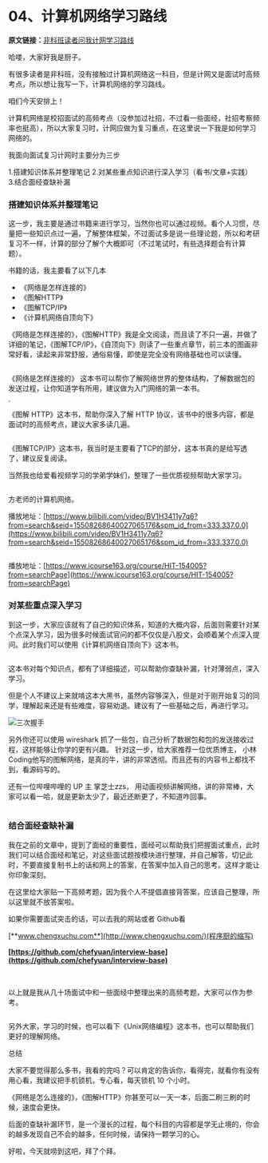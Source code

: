 # 04、计算机网络学习路线



**原文链接：**[非科班读者问我计网学习路线](https://mp.weixin.qq.com/s/tUUmw4IvghaIRBli_uRw6w)

哈喽，大家好我是厨子。

有很多读者是非科班，没有接触过计算机网络这一科目，但是计网又是面试时高频考点，所以想让我写一下，计算机网络的学习路线。

咱们今天安排上！

计算机网络是校招面试的高频考点（没参加过社招，不过看一些面经，社招考察频率也挺高），所以大家复习时，计网应做为复习重点，在这里说一下我是如何学习网络的。

我面向面试复习计网时主要分为三步

1.搭建知识体系并整理笔记
2.对某些重点知识进行深入学习（看书/文章+实践）
3.结合面经查缺补漏

### 搭建知识体系并整理笔记

这一步，我主要是通过书籍来进行学习，当然你也可以通过视频。看个人习惯，尽量把一些知识点过一遍，了解整体框架，不过面试多是说一些理论题，所以和考研复习不一样，计算的部分了解个大概即可（不过笔试时，有些选择题会有计算题）。

书籍的话，我主要看了以下几本

- 《网络是怎样连接的》
- 《图解HTTP》
- 《图解TCP/IP》
- 《计算机网络自顶向下》

《网络是怎样连接的》，《图解HTTP》我是全文阅读，而且读了不只一遍，并做了详细的笔记，《图解TCP/IP》，《自顶向下》则读了一些重点章节，前三本的图画非常好看，读起来非常舒服，通俗易懂，即使是完全没有网络基础也可以读懂。

<img src="https://chengxuchu-1301103198.cos.ap-beijing.myqcloud.com/Photo/202203051739354.png" title="" style="zoom:25%;" />

《网络是怎样连接的》
这本书可以帮你了解网络世界的整体结构，了解数据包的发送过程，让你知道学有所用，建议做为入门网络的第一本书。

<img src="https://chengxuchu-1301103198.cos.ap-beijing.myqcloud.com/Photo/202304221454978.png" style="zoom:25%;" />

《图解 HTTP》这本书，帮助你深入了解 HTTP 协议，该书中的很多内容，都是面试时的高频考点，建议大家多读几遍。

<img src="https://chengxuchu-1301103198.cos.ap-beijing.myqcloud.com/Photo/202304221454285.png" title="" style="zoom:25%;" />

《图解TCP/IP》这本书，我当时是主要看了TCP的部分，这本书真的是给写透了，建议反复阅读。

当然我也给爱看视频学习的学弟学妹们，整理了一些优质视频帮助大家学习。

<img src="https://chengxuchu-1301103198.cos.ap-beijing.myqcloud.com/Photo/202304221454360.png" title="" style="zoom:25%;" />

方老师的计算机网络。

播放地址：[https://www.bilibili.com/video/BV1H3411y7q6?from=search&seid=15508268640027065176&spm_id_from=333.337.0.0](https://www.bilibili.com/video/BV1H3411y7q6?from=search&seid=15508268640027065176&spm_id_from=333.337.0.0)

<img src="https://chengxuchu-1301103198.cos.ap-beijing.myqcloud.com/Photo/202304221454986.png" title="" style="zoom:25%;" />

播放地址：[https://www.icourse163.org/course/HIT-154005?from=searchPage](https://www.icourse163.org/course/HIT-154005?from=searchPage)

### 对某些重点深入学习

到这一步，大家应该就有了自己的知识体系，知道的大概内容，后面则需要针对某个点深入学习，因为很多时候面试官问的都不仅仅是八股文，会顺着某个点深入提问。此时我们可以使用《计算机网络自顶向下》这本书。

<img src="https://chengxuchu-1301103198.cos.ap-beijing.myqcloud.com/Photo/202304221454155.png" title="" style="zoom:25%;" />

这本书对每个知识点，都有了详细描述，可以帮助你查缺补漏，针对薄弱点，深入学习。

但是个人不建议上来就啃这本大黑书，虽然内容够深入，但是对于刚开始复习的同学，理解起来还是有些难度，容易劝退。建议有了一些基础之后，再进行学习。

![](https://chengxuchu-1301103198.cos.ap-beijing.myqcloud.com/Photo/202304221454102.png "三次握手")

另外你还可以使用 wireshark 抓了一些包，自己分析了数据包和包的发送接收过程，这样能够让你学的更有兴趣。
针对这一步，给大家推荐一位优质博主， 小林Coding他写的图解网络，是真的牛，讲的非常透彻。而且还有的内容书上都找不到，看源码写的。

还有一位哔哩哔哩的 UP 主 掌芝士zzs， 用动画视频讲解网络，讲的非常棒，大家可以看一哈，就是更新太少了，最近还断更了，不知道咋回事。

<img src="https://chengxuchu-1301103198.cos.ap-beijing.myqcloud.com/Photo/202304221454883.png" title="" style="zoom:25%;" />

### 结合面经查缺补漏

我在之前的文章中，提到了面经的重要性，面经可以帮助我们把握面试重点，此时我们可以结合面经和笔记，对这些面试题按模块进行整理，并自己解答，切记此时，不要直接复制书上的话和网上的答案，在答案中加入自己的思考。这样才能让你印象深刻。

在这里给大家贴一下高频考题，因为我个人不提倡直接背答案，应该自己整理，所以这里就不放答案啦。

如果你需要面试突击的话，可以去我的网站或者 Github看

[**www.chengxuchu.com**](http://www.chengxuchu.com/)(程序厨的缩写)

**[https://github.com/chefyuan/interview-base](https://github.com/chefyuan/interview-base)**

<img src="https://chengxuchu-1301103198.cos.ap-beijing.myqcloud.com/Photo/202304221455191.png" title="" style="zoom:25%;" />

<img src="https://chengxuchu-1301103198.cos.ap-beijing.myqcloud.com/Photo/202304221455184.png" title="" style="zoom:25%;" />

以上就是我从几十场面试中和一些面经中整理出来的高频考题，大家可以作为参考。

<img src="https://chengxuchu-1301103198.cos.ap-beijing.myqcloud.com/Photo/202304221455891.png" title="" style="zoom:25%;" />

另外大家，学习的时候，也可以看下《Unix网络编程》这本书，也可以帮助我们更好的理解网络。

总结

大家不要觉得那么多书，我看的完吗？可以肯定的告诉你，看得完，就看你有没有用心看，我建议把手机锁机，专心看，每天锁机 10 个小时。

《网络是怎么连接的》，《图解HTTP》你甚至可以一天一本，后面二刷三刷的时候，速度会更快。

后面的查缺补漏环节，是一个漫长的过程，每个科目的内容都是学无止境的，你会的越多发现自己不会的越多，任何时候，请保持一颗学习的心。

好啦，今天就唠到这吧，拜了个拜。
